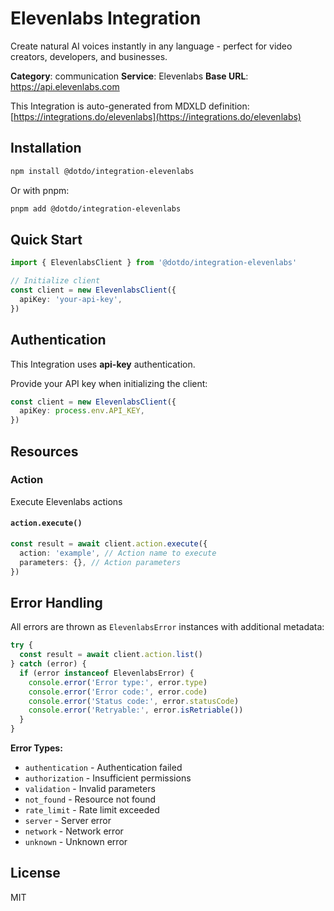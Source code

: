 # Elevenlabs Integration

Create natural AI voices instantly in any language - perfect for video creators, developers, and businesses.

**Category**: communication
**Service**: Elevenlabs
**Base URL**: https://api.elevenlabs.com

This Integration is auto-generated from MDXLD definition: [https://integrations.do/elevenlabs](https://integrations.do/elevenlabs)

## Installation

```bash
npm install @dotdo/integration-elevenlabs
```

Or with pnpm:

```bash
pnpm add @dotdo/integration-elevenlabs
```

## Quick Start

```typescript
import { ElevenlabsClient } from '@dotdo/integration-elevenlabs'

// Initialize client
const client = new ElevenlabsClient({
  apiKey: 'your-api-key',
})
```

## Authentication

This Integration uses **api-key** authentication.

Provide your API key when initializing the client:

```typescript
const client = new ElevenlabsClient({
  apiKey: process.env.API_KEY,
})
```

## Resources

### Action

Execute Elevenlabs actions

#### `action.execute()`

```typescript
const result = await client.action.execute({
  action: 'example', // Action name to execute
  parameters: {}, // Action parameters
})
```

## Error Handling

All errors are thrown as `ElevenlabsError` instances with additional metadata:

```typescript
try {
  const result = await client.action.list()
} catch (error) {
  if (error instanceof ElevenlabsError) {
    console.error('Error type:', error.type)
    console.error('Error code:', error.code)
    console.error('Status code:', error.statusCode)
    console.error('Retryable:', error.isRetriable())
  }
}
```

**Error Types:**

- `authentication` - Authentication failed
- `authorization` - Insufficient permissions
- `validation` - Invalid parameters
- `not_found` - Resource not found
- `rate_limit` - Rate limit exceeded
- `server` - Server error
- `network` - Network error
- `unknown` - Unknown error

## License

MIT
